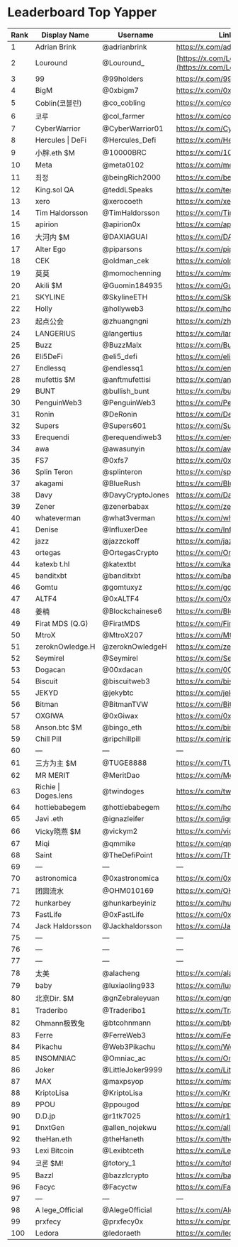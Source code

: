 # Leaderboard Top Yapper

| Rank | Display Name           | Username           | Link X                             |
|------|------------------------|--------------------|------------------------------------|
| 1    | Adrian Brink           | @adrianbrink       | https://x.com/adrianbrink         |
| 2    | Louround               | @Louround_         | [https://x.com/Louround_](https://x.com/Louround_)          |
| 3    | 99                     | @99holders         | https://x.com/99holders           |
| 4    | BigM                   | @0xbigm7           | https://x.com/0xbigm7             |
| 5    | Coblin(코블린)          | @co_cobling        | https://x.com/co_cobling              |
| 6    | 코루                    | @col_farmer        | https://x.com/col_farmer          |
| 7    | CyberWarrior           | @CyberWarrior01    | https://x.com/CyberWarrior01      |
| 8    | Hercules \| DeFi       | @Hercules_Defi     | https://x.com/Hercules_Defi       |
| 9    | 小胖.eth $M             | @10000BRC          | https://x.com/10000BRC            |
| 10   | Meta                   | @meta0102          | https://x.com/meta0102            |
| 11   | 최정                    | @beingRich2000     | https://x.com/beingRich2000       |
| 12   | King.sol QA            | @teddLSpeaks       | https://x.com/teddLSpeaks         |
| 13   | xero                   | @xerocoeth         | https://x.com/xerocoeth           |
| 14   | Tim Haldorsson         | @TimHaldorsson     | https://x.com/TimHaldorsson       |
| 15   | apirion                | @apirion0x         | https://x.com/apirion0x           |
| 16   | 大河内 $M               | @DAXIAGUAI         | https://x.com/DAXIAGUAI           |
| 17   | Alter Ego              | @piparsons         | https://x.com/piparsons           |
| 18   | CEK                    | @oldman_cek        | https://x.com/oldman_cek          |
| 19   | 莫莫                    | @momochenning      | https://x.com/momochenning        |
| 20   | Akili $M               | @Guomin184935      | https://x.com/Guomin184935        |
| 21   | SKYLINE                | @SkylineETH        | https://x.com/SkylineETH          |
| 22   | Holly                  | @hollyweb3         | https://x.com/hollyweb3           |
| 23   | 起点公会                | @zhuangngni        | https://x.com/zhuangngni          |
| 24   | LANGERIUS              | @langertius        | https://x.com/langertius          |
| 25   | Buzz                   | @BuzzMalx          | https://x.com/BuzzMalx            |
| 26   | Eli5DeFi               | @eli5_defi         | https://x.com/eli5_defi           |
| 27   | Endlessq               | @endlessq1         | https://x.com/endlessq1           |
| 28   | mufettis $M            | @anftmufettisi     | https://x.com/anftmufettisi       |
| 29   | BUNT                   | @bullish_bunt      | https://x.com/bullish_bunt        |
| 30   | PenguinWeb3            | @PenguinWeb3       | https://x.com/PenguinWeb3         |
| 31   | Ronin                  | @DeRonin           | https://x.com/DeRonin             |
| 32   | Supers                 | @Supers601         | https://x.com/Supers601           |
| 33   | Erequendi              | @erequendiweb3     | https://x.com/erequendiweb3       |
| 34   | awa                    | @awasunyin         | https://x.com/awasunyin           |
| 35   | FS7                    | @0xfs7             | https://x.com/0xfs7               |
| 36   | Splin Teron            | @splinteron        | https://x.com/splinteron          |
| 37   | akagami                | @BlueRush          | https://x.com/BlueRush            |
| 38   | Davy                   | @DavyCryptoJones   | https://x.com/DavyCryptoJones     |
| 39   | Zener                  | @zenerbabax        | https://x.com/zenerbabax          |
| 40   | whateverman            | @what3verman       | https://x.com/what3verman         |
| 41   | Denise                 | @InfluxerDee       | https://x.com/InfluxerDee         |
| 42   | jazz                   | @jazzckoff         | https://x.com/jazzckoff           |
| 43   | ortegas                | @OrtegasCrypto     | https://x.com/OrtegasCrypto       |
| 44   | katexb t.hl            | @katextbt          | https://x.com/katextbt            |
| 45   | banditxbt              | @banditxbt         | https://x.com/banditxbt           |
| 46   | Gomtu                  | @gomtuxyz          | https://x.com/gomtuxyz            |
| 47   | ALTF4                  | @0xALTF4           | https://x.com/0xALTF4             |
| 48   | 姜楠                    | @Blockchainese6    | https://x.com/Blockchainese6      |
| 49   | Firat MDS (Q.G)        | @FiratMDS          | https://x.com/FiratMDS            |
| 50   | MtroX                  | @MtroX207          | https://x.com/MtroX207            |
| 51   | zeroknOwledge.H        | @zeroknOwledgeH    | https://x.com/zeroknOwledgeH      |
| 52   | Seymirel               | @Seymirel          | https://x.com/Seymirel            |
| 53   | Dogacan                | @00xdacan          | https://x.com/00xdacan            |
| 54   | Biscuit                | @biscuitweb3       | https://x.com/biscuitweb3         |
| 55   | JEKYD                  | @jekybtc           | https://x.com/jekybtc             |
| 56   | Bitman                 | @BitmanTVW         | https://x.com/BitmanTVW           |
| 57   | OXGIWA                 | @0xGiwax           | https://x.com/0xGiwax             |
| 58   | Anson.btc $M           | @bingo_eth         | https://x.com/bingo_eth           |
| 59   | Chill Pill             | @ripchillpill      | https://x.com/ripchillpill        |
| 60   | —                     | —                  | —                                 |
| 61   | 三方为主 $M             | @TUGE8888          | https://x.com/TUGE8888            |
| 62   | MR MERIT               | @MeritDao          | https://x.com/MeritDao            |
| 63   | Richie \| Doges.lens   | @twindoges         | https://x.com/twindoges           |
| 64   | hottiebabegem          | @hottiebabegem     | https://x.com/hottiebabegem       |
| 65   | Javi .eth              | @ignazleifer       | https://x.com/ignazleifer         |
| 66   | Vicky晓燕 $M           | @vickym2           | https://x.com/vickym2             |
| 67   | Miqi                   | @qmmike            | https://x.com/qmmike              |
| 68   | Saint                  | @TheDefiPoint      | https://x.com/TheDefiPoint        |
| 69   | —                     | —                  | —                                 |
| 70   | astronomica            | @0xastronomica     | https://x.com/0xastronomica       |
| 71   | 团圆流水                | @OHM010169         | https://x.com/OHM010169           |
| 72   | hunkarbey              | @hunkarbeyiniz     | https://x.com/hunkarbeyiniz       |
| 73   | FastLife               | @0xFastLife        | https://x.com/0xFastLife          |
| 74   | Jack Haldorsson        | @Jackhaldorsson    | https://x.com/Jackhaldorsson      |
| 75   | —                     | —                  | —                                 |
| 76   | —                     | —                  | —                                 |
| 77   | —                     | —                  | —                                 |
| 78   | 太美                    | @alacheng          | https://x.com/alacheng            |
| 79   | baby                   | @luxiaoling933     | https://x.com/luxiaoling933       |
| 80   | 北京Dir. $M             | @gnZebraleyuan     | https://x.com/gnZebraleyuan       |
| 81   | Traderibo              | @Traderibo1        | https://x.com/Traderibo1          |
| 82   | Ohmann极致兔            | @btcohnmann        | https://x.com/btcohnmann          |
| 83   | Ferre                  | @FerreWeb3         | https://x.com/FerreWeb3           |
| 84   | Pikachu                | @Web3Pikachu       | https://x.com/Web3Pikachu         |
| 85   | INSOMNIAC              | @Omniac_ac         | https://x.com/Omniac_ac           |
| 86   | Joker                  | @LittleJoker9999   | https://x.com/LittleJoker9999     |
| 87   | MAX                    | @maxpsyop          | https://x.com/maxpsyop            |
| 88   | KriptoLisa             | @KriptoLisa        | https://x.com/KriptoLisa          |
| 89   | PPOU                   | @ppougod           | https://x.com/ppougod             |
| 90   | D.D.jp                 | @r1tk7025          | https://x.com/r1tk7025            |
| 91   | DnxtGen                | @allen_nojekwu     | https://x.com/allen_nojekwu       |
| 92   | theHan.eth             | @theHaneth         | https://x.com/theHaneth           |
| 93   | Lexi Bitcoin           | @Lexibtceth        | https://x.com/Lexibtceth          |
| 94   | 코론 $M!                | @totory_1          | https://x.com/totory_1            |
| 95   | Bazzl                  | @bazzlcrypto       | https://x.com/bazzlcrypto         |
| 96   | Facyc                  | @Facyctw           | https://x.com/Facyctw             |
| 97   | —                     | —                  | —                                 |
| 98   | A lege_Official        | @AlegeOfficial     | https://x.com/AlegeOfficial       |
| 99   | prxfecy                | @prxfecy0x         | https://x.com/prxfecy0x           |
| 100  | Ledora                 | @ledoraeth         | https://x.com/ledoraeth           |
